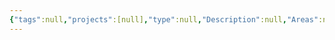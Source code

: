 ```yaml
---
{"tags":null,"projects":[null],"type":null,"Description":null,"Areas":null,"publish":true,"PassFrontmatter":true,"created":"2024-12-20T20:58:57.722+05:30","updated":"2024-12-26T09:37:58.192+05:30"}
---
```


